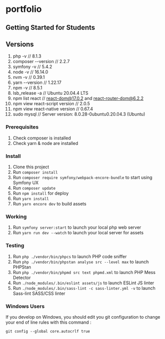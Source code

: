 # portfolio

## Getting Started for Students

## Versions

1. php -v // 8.1.3
2. composer --version // 2.2.7
3. symfony -v // 5.4.2
4. node -v // 16.14.0
5. nvm -v // 0.39.1
6. yarn --version // 1.22.17
7. npm -v // 8.5.1
8. lsb_release -a // Ubuntu 20.04.4 LTS
9. npm list react // react-dom@17.0.2 and react-router-dom@6.2.2
10. npm view react-script version // 2.0.5
11. npm view react-native version // 0.67.4
12. sudo mysql // Server version: 8.0.28-0ubuntu0.20.04.3 (Ubuntu)

### Prerequisites

1. Check composer is installed
2. Check yarn & node are installed

### Install

1. Clone this project
2. Run `composer install`
3. Run `composer require symfony/webpack-encore-bundle` to start using Symfony UX
4. Run `composer update`
5. Run `npm install` for deploy
5. Run `yarn install`
6. Run `yarn encore dev` to build assets

### Working

1. Run `symfony server:start` to launch your local php web server
2. Run `yarn run dev --watch` to launch your local server for assets

### Testing

1. Run `php ./vendor/bin/phpcs` to launch PHP code sniffer
2. Run `php ./vendor/bin/phpstan analyse src --level max` to launch PHPStan
3. Run `php ./vendor/bin/phpmd src text phpmd.xml` to launch PHP Mess Detector
3. Run `./node_modules/.bin/eslint assets/js` to launch ESLint JS linter
3. Run `./node_modules/.bin/sass-lint -c sass-linter.yml -v` to launch Sass-lint SASS/CSS linter

### Windows Users

If you develop on Windows, you should edit you git configuration to change your end of line rules with this command :

`git config --global core.autocrlf true`



